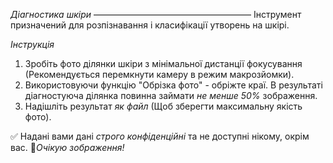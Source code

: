 *Діагностика шкіри*
——————————————————
Інструмент призначений для розпізнавання і класифікації утворень на шкірі.

*Інструкція*
1. Зробіть фото ділянки шкіри з мінімальної дистанції фокусування (Рекомендується перемкнути камеру в режим макрозйомки).
2. Використовуючи функцію "Обрізка фото" - обріжте краї. В результаті діагностуюча ділянка повинна займати *не менше 50%* зображення.
2. Надішліть результат *як файл* (Щоб зберегти максимальну якість фото).

✅ Надані вами дані *строго конфіденційні* та не доступні нікому, окрім вас.
🔄_Очікую зображення!_